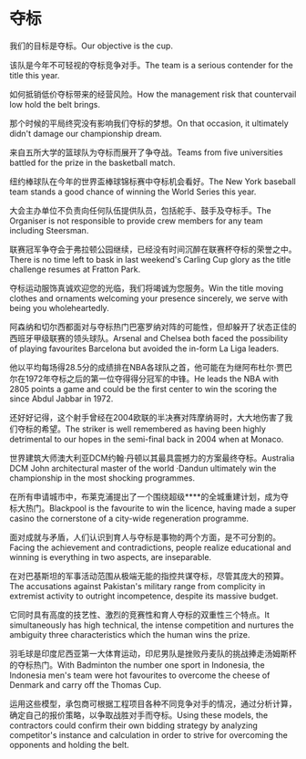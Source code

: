 # 夺标

<p><span class="chinese">我们的目标是夺标。</span><span class="english">Our objective is the cup.</span></p>

<p><span class="chinese">该队是今年不可轻视的夺标竞争对手。</span><span class="english">The team is a serious contender for the title this year.</span></p>

<p><span class="chinese">如何抵销低价夺标带来的经营风险。</span><span class="english">How the management risk that countervail low hold the belt brings.</span></p>

<p><span class="chinese">那个时候的平局终究没有影响我们夺标的梦想。</span><span class="english">On that occasion, it ultimately didn't damage our championship dream.</span></p>

<p><span class="chinese">来自五所大学的篮球队为夺标而展开了争夺战。</span><span class="english">Teams from five universities battled for the prize in the basketball match.</span></p>

<p><span class="chinese">纽约棒球队在今年的世界盃棒球锦标赛中夺标机会看好。</span><span class="english">The New York baseball team stands a good chance of winning the World Series this year.</span></p>

<p><span class="chinese">大会主办单位不负责向任何队伍提供队员，包括舵手、鼓手及夺标手。</span><span class="english">The Organiser is not responsible to provide crew members for any team including Steersman.</span></p>

<p><span class="chinese">联赛冠军争夺会于弗拉顿公园继续，已经没有时间沉醉在联赛杯夺标的荣誉之中。</span><span class="english">There is no time left to bask in last weekend's Carling Cup glory as the title challenge resumes at Fratton Park.</span></p>

<p><span class="chinese">夺标运动服饰真诚欢迎您的光临，我们将竭诚为您服务。</span><span class="english">Win the title moving clothes and ornaments welcoming your presence sincerely, we serve with being you wholeheartedly.</span></p>

<p><span class="chinese">阿森纳和切尔西都面对与夺标热门巴塞罗纳对阵的可能性，但却躲开了状态正佳的西班牙甲级联赛的领头球队。</span><span class="english">Arsenal and Chelsea both faced the possibility of playing favourites Barcelona but avoided the in-form La Liga leaders.</span></p>

<p><span class="chinese">他以平均每场得28.5分的成绩排在NBA各球队之首，他可能在为继阿布杜尔·贾巴尔在1972年夺标之后的第一位夺得得分冠军的中锋。</span><span class="english">He leads the NBA with 2805 points a game and could be the first center to win the scoring the since Abdul Jabbar in 1972.</span></p>

<p><span class="chinese">还好好记得，这个射手曾经在2004欧联的半决赛对阵摩纳哥时，大大地伤害了我们夺标的希望。</span><span class="english">The striker is well remembered as having been highly detrimental to our hopes in the semi-final back in 2004 when at Monaco.</span></p>

<p><span class="chinese">世界建筑大师澳大利亚DCM约翰·丹顿以其最具震撼力的方案最终夺标。</span><span class="english">Australia DCM John architectural master of the world ·Dandun ultimately win the championship in the most shocking programmes.</span></p>

<p><span class="chinese">在所有申请城市中，布莱克浦提出了一个围绕超级****的全城重建计划，成为夺标大热门。</span><span class="english">Blackpool is the favourite to win the licence, having made a super casino the cornerstone of a city-wide regeneration programme.</span></p>

<p><span class="chinese">面对成就与矛盾，人们认识到育人与夺标是事物的两个方面，是不可分割的。</span><span class="english">Facing the achievement and contradictions, people realize educational and winning is everything in two aspects, are inseparable.</span></p>

<p><span class="chinese">在对巴基斯坦的军事活动范围从极端无能的指控共谋夺标，尽管其庞大的预算。</span><span class="english">The accusations against Pakistan's military range from complicity in extremist activity to outright incompetence, despite its massive budget.</span></p>

<p><span class="chinese">它同时具有高度的技艺性、激烈的竞赛性和育人夺标的双重性三个特点。</span><span class="english">It simultaneously has high technical, the intense competition and nurtures the ambiguity three characteristics which the human wins the prize.</span></p>

<p><span class="chinese">羽毛球是印度尼西亚第一大体育运动，印尼男队是挫败丹麦队的挑战捧走汤姆斯杯的夺标热门。</span><span class="english">With Badminton the number one sport in Indonesia, the Indonesia men's team were hot favourites to overcome the cheese of Denmark and carry off the Thomas Cup.</span></p>

<p><span class="chinese">运用这些模型，承包商可根据工程项目各种不同竞争对手的情况，通过分析计算，确定自己的报价策略，以争取战胜对手而夺标。</span><span class="english">Using these models, the contractors could confirm their own bidding strategy by analyzing competitor's instance and calculation in order to strive for overcoming the opponents and holding the belt.</span></p>

